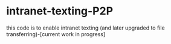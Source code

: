 # intranet-texting-P2P
this code is to enable intranet texting (and later upgraded to file transferring)-[current work in progress]
